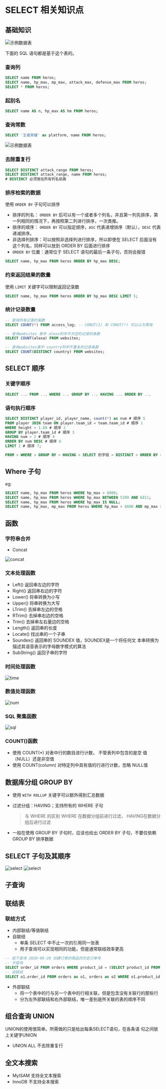 # SELECT 相关知识点

## 基础知识

![示例数据表](../img/8.png)

下面的 SQL 语句都是基于这个表的。

### 查询列

```sql
SELECT name FROM heros;
SELECT name, hp_max, mp_max, attack_max, defense_max FROM heros;
SELECT * FROM heros;
```

### 起别名

```sql
SELECT name AS n, hp_max AS hm FROM heros;
```

### 查询常数

```sql
SELECT '王者荣耀' as platform, name FROM heros;
```

![示例数据表](../img/9.png)

### 去除重复行

```sql
SELECT DISTINCT attack_range FROM heros;
SELECT DISTINCT attack_range, name FROM heros; 
# DISTINCT 必须放在所有列名前面
```

### 排序检索的数据

使用 `ORDER BY` 子句可以排序

- 排序的列名： `ORDER BY` 后可以有一个或者多个列名，并且第一列先排序，第一列相同的情况下，再按照第二列进行排序，一次类推。
- 排序的顺序： `ORDER BY` 可以指定顺序，`ASC` 代表递增排序（默认），`DESC` 代表递减排序。
- 非选择列排序：可以按照非选择列进行排序，所以即使在 SELECT 后面没有这个列名，同样可以放到 ORDER BY 后面进行排序
-  `ORDER BY` 位置：通常位于 SELECT 语句的最后一条子句，否则会报错

```sql
SELECT name, hp_max FROM heros ORDER BY hp_max DESC;
```

### 约束返回结果的数量

使用 `LIMIT` 关键字可以限制返回记录数

```sql
SELECT name, hp_max FROM heros ORDER BY hp_max DESC LIMIT 5;
```

### 统计记录数量

```sql
-- 查询所有记录的条数
SELECT COUNT(*) FROM access_log; -- CONUT(1) 和 CONUT(*) 可以认为等效

-- 查询websites 表中 alexa列中不为空的记录的条数
SELECT COUNT(alexa) FROM websites;

-- 查询websites表中 country列中不重复的记录条数
SELECT COUNT(DISTINCT country) FROM websites;
```



## SELECT  顺序

### 关键字顺序

```sql
SELECT ... FROM ... WHERE ... GROUP BY ... HAVING ... ORDER BY ...
```

### 语句执行顺序

```sql
SELECT DISTINCT player_id, player_name, count(*) as num # 顺序 5
FROM player JOIN team ON player.team_id = team.team_id # 顺序 1
WHERE height > 1.80 # 顺序 2
GROUP BY player.team_id # 顺序 3
HAVING num > 2 # 顺序 4
ORDER BY num DESC # 顺序 6
LIMIT 2 # 顺序 7;

FROM > WHERE > GROUP BY > HAVING > SELECT 的字段 > DISTINCT > ORDER BY > LIMIT
```

## Where 子句

eg:

```sql
SELECT name, hp_max FROM heros WHERE hp_max > 6000;
SELECT name, hp_max FROM heros WHERE hp_max BETWEEN 5399 AND 6811;
SELECT name, hp_max FROM heros WHERE hp_max IS NULL;
SELECT name, hp_max, mp_max FROM heros WHERE hp_max > 6000 AND mp_max > 1700 ORDER BY (hp_max+mp_max) DESC;
```

## 函数

### 字符串合并

- Concat

![concat](../img/68.png)

### 文本处理函数

- Left() 返回串左边的字符
- Right() 返回串右边的字符
- Lower() 将串转换为小写
- Upper() 将串转换为大写
- LTrim() 去掉串左边的空格
- RTrim() 去掉串右边的空格
- Trim() 去掉串左右量边的空格
- Length() 返回串的长度
- Locate() 找出串的一个子串
- Soundex() 返回串的 SOUNDEX 值，SOUNDEX是一个将任何文
本串转换为描述其语音表示的字母数字模式的算法
- SubString() 返回子串的字符

### 时间处理函数

![time](../img/69.png)

### 数值处理函数

![num](../img/70.png)

### SQL 聚集函数

![sql](../img/71.png)

### COUNT()函数

- 使用 COUNT(*) 对表中行的数目进行计数， 不管表列中包含的是空
值（NULL）还是非空值
- 使用 COUNT(column) 对特定列中具有值的行进行计数，忽略
NULL值

## 数据库分组 GROUP BY

- 使用 `WITH ROLLUP` 关键字可以额外得到汇总数据
- 过滤分组：HAVING；支持所有的 WHERE 子句
  
  > 与 WHERE 的区别 WHERE 在数据分组前进行过滤， HAVING在数据分组后进行过滤

- 一般在使用 GROUP BY 子句时，应该也给出 ORDER BY 子句，不要仅依赖 GROUP BY 排序数据

## SELECT 子句及其顺序

![select](../img/72.png)
![select](../img/73.png)

## 子查询

## 联结表

### 联结方式

- 内部联结/等值联结
- 自联结
  - 单条 SELECT 中不止一次的引用同一张表
  - 用子查询可以实现相同的功能，但是通常联结效率更高

```sql
-- 如下查询 2020-08-20 创建订单的商品的历史订单号
-- 子查询
SELECT order_id FROM orders WHERE product_id = (SELECT product_id FROM orders where Date(created_at) = "2020-08-20");
-- 自联结
SELECT o1.order_id FROM orders as o1, orders as o2 WHERE o1.product_id = o2.product_id AND Date(o2.created_at) = "2020-08-20";
```

- 外部联结
  - 将一个表中的行与另一个表中的行相关联，但是包含没有关联行的那些行
  - 分为左外部联结和右外部联结，唯一差别是所关联的表的顺序不同

## 组合查询 UNION

UNION的使用很简单。所需做的只是给出每条SELECT语句，在各条语
句之间放上关键字UNION

- UNION ALL 不去除重复行

## 全文本搜索

- MyISAM 支持全文本搜索
- InnoDB 不支持全本搜索
